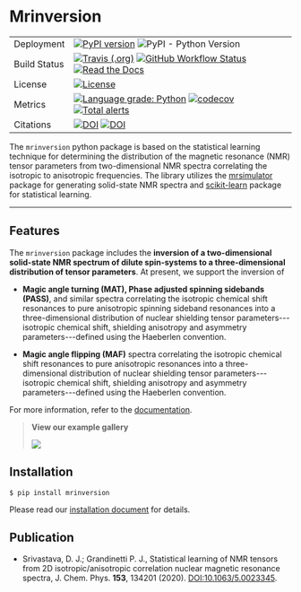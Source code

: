 # Mrinversion

|              |                                                                                                                                                                                                                                                                                                                                                                                                                                                                           |
| ------------ | ------------------------------------------------------------------------------------------------------------------------------------------------------------------------------------------------------------------------------------------------------------------------------------------------------------------------------------------------------------------------------------------------------------------------------------------------------------------------- |
| Deployment   | [![PyPI version](https://img.shields.io/pypi/v/mrinversion.svg?style=flat&logo=pypi&logoColor=white)](https://pypi.python.org/pypi/mrinversion) ![PyPI - Python Version](https://img.shields.io/pypi/pyversions/mrinversion)                                                                                                                                                                                                                                              |
| Build Status | [![Travis (.org)](https://img.shields.io/travis/deepanshs/mrinversion?logo=travis)](https://travis-ci.org/github/DeepanshS/mrinversion) [![GitHub Workflow Status](<https://img.shields.io/github/workflow/status/deepanshs/mrinversion/CI%20(pip)?logo=GitHub>)](https://github.com/DeepanshS/mrinversion/actions) [![Read the Docs](https://img.shields.io/readthedocs/mrinversion)](https://mrinversion.readthedocs.io/en/latest/)                                     |
| License      | [![License](https://img.shields.io/badge/License-BSD%203--Clause-blue.svg)](https://opensource.org/licenses/BSD-3-Clause)                                                                                                                                                                                                                                                                                                                                                 |
| Metrics      | [![Language grade: Python](https://img.shields.io/lgtm/grade/python/g/DeepanshS/mrinversion.svg?logo=lgtm)](https://lgtm.com/projects/g/DeepanshS/mrinversion/context:python) [![codecov](https://codecov.io/gh/DeepanshS/mrinversion/branch/master/graph/badge.svg)](https://codecov.io/gh/DeepanshS/mrinversion) [![Total alerts](https://img.shields.io/lgtm/alerts/g/DeepanshS/mrinversion.svg?logo=lgtm)](https://lgtm.com/projects/g/DeepanshS/mrinversion/alerts/) |
| Citations    | [![DOI](https://zenodo.org/badge/DOI/10.5281/zenodo.3964644.svg)](https://doi.org/10.5281/zenodo.3964644) [![DOI](https://img.shields.io/badge/JCP-10.1063/5.0023345-Purple?s=small)](https://doi.org/10.1063/5.0023345)                                                                                                                                                                                                                                                  |

The `mrinversion` python package is based on the statistical learning technique for
determining the distribution of the magnetic resonance (NMR) tensor parameters
from two-dimensional NMR spectra correlating the isotropic to anisotropic
frequencies.
The library utilizes the [mrsimulator](https://mrsimulator.readthedocs.io/en/latest/)
package for generating solid-state NMR spectra and
[scikit-learn](https://scikit-learn.org/latest/) package for statistical learning.

---

## Features

The `mrinversion` package includes the **inversion of a two-dimensional
solid-state NMR spectrum of dilute spin-systems to a three-dimensional distribution of
tensor parameters**. At present, we support the inversion of

- **Magic angle turning (MAT), Phase adjusted spinning sidebands (PASS)**, and similar
  spectra correlating the isotropic chemical shift resonances to pure anisotropic
  spinning sideband resonances into a three-dimensional distribution of
  nuclear shielding tensor parameters---isotropic chemical shift, shielding
  anisotropy and asymmetry parameters---defined using the Haeberlen convention.

- **Magic angle flipping (MAF)** spectra correlating the isotropic chemical shift
  resonances to pure anisotropic resonances into a three-dimensional distribution of
  nuclear shielding tensor parameters---isotropic chemical shift, shielding
  anisotropy and asymmetry parameters---defined using the Haeberlen convention.

For more information, refer to the
[documentation](https://mrinversion.readthedocs.io/en/latest/).

> **View our example gallery**
>
> [![](https://img.shields.io/badge/View-Example%20Gallery-Purple?s=small)](https://mrinversion.readthedocs.io/en/latest/auto_examples/index.html)

## Installation

    $ pip install mrinversion

Please read our [installation document](https://mrinversion.readthedocs.io/en/latest/installation.html) for details.

## Publication

- Srivastava, D. J.; Grandinetti P. J., Statistical learning of NMR tensors from 2D
  isotropic/anisotropic correlation nuclear magnetic resonance spectra, J. Chem. Phys.
  **153**, 134201 (2020). [DOI:10.1063/5.0023345](https://doi.org/10.1063/5.0023345).
